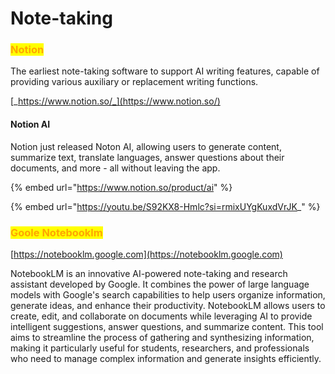 # Note-taking

### <mark style="color:orange;">Notion</mark>

The earliest note-taking software to support AI writing features, capable of providing various auxiliary or replacement writing functions.

[_https://www.notion.so/_](https://www.notion.so/)

#### Notion AI

Notion just released Noton AI, allowing users to generate content, summarize text, translate languages, answer questions about their documents, and more - all without leaving the app.

{% embed url="https://www.notion.so/product/ai" %}

{% embed url="https://youtu.be/S92KX8-Hmlc?si=rmixUYgKuxdVrJK_" %}

### <mark style="color:orange;">Goole Notebooklm</mark>

[https://notebooklm.google.com](https://notebooklm.google.com)

NotebookLM is an innovative AI-powered note-taking and research assistant developed by Google. It combines the power of large language models with Google's search capabilities to help users organize information, generate ideas, and enhance their productivity. NotebookLM allows users to create, edit, and collaborate on documents while leveraging AI to provide intelligent suggestions, answer questions, and summarize content. This tool aims to streamline the process of gathering and synthesizing information, making it particularly useful for students, researchers, and professionals who need to manage complex information and generate insights efficiently.







